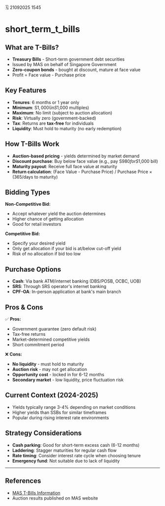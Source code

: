 🗓️ 21092025 1545

# short_term_t_bills

## What are T-Bills?
- **Treasury Bills** - Short-term government debt securities
- Issued by MAS on behalf of Singapore Government
- **Zero-coupon bonds** - bought at discount, mature at face value
- Profit = Face value - Purchase price

## Key Features
- **Tenures**: 6 months or 1 year only
- **Minimum**: S$1,000 (in S$1,000 multiples)
- **Maximum**: No limit (subject to auction allocation)
- **Risk**: Virtually zero (government-backed)
- **Tax**: Returns are **tax-free** for individuals
- **Liquidity**: Must hold to maturity (no early redemption)

## How T-Bills Work
- **Auction-based pricing** - yields determined by market demand
- **Discount purchase**: Buy below face value (e.g., pay S$980 for S$1,000 bill)
- **Maturity payout**: Receive full face value at maturity
- **Return calculation**: (Face Value - Purchase Price) / Purchase Price × (365/days to maturity)

## Bidding Types
**Non-Competitive Bid:**
- Accept whatever yield the auction determines
- Higher chance of getting allocation
- Good for retail investors

**Competitive Bid:**
- Specify your desired yield
- Only get allocation if your bid is at/below cut-off yield
- Risk of no allocation if bid too low

## Purchase Options
- **Cash**: Via bank ATM/internet banking (DBS/POSB, OCBC, UOB)
- **SRS**: Through SRS operator's internet banking
- **CPF-OA**: In-person application at bank's main branch

## Pros & Cons
✅ **Pros:**
- Government guarantee (zero default risk)
- Tax-free returns
- Market-determined competitive yields
- Short commitment period

❌ **Cons:**
- **No liquidity** - must hold to maturity
- **Auction risk** - may not get allocation
- **Opportunity cost** - locked in for 6-12 months
- **Secondary market** - low liquidity, price fluctuation risk

## Current Context (2024-2025)
- Yields typically range 3-4% depending on market conditions
- Higher yields than SSBs for similar timeframes
- Popular during rising interest rate environments

## Strategy Considerations
- **Cash parking**: Good for short-term excess cash (6-12 months)
- **Laddering**: Stagger maturities for regular cash flow
- **Rate timing**: Consider interest rate cycle when choosing tenure
- **Emergency fund**: Not suitable due to lack of liquidity

---
## References
- [MAS T-Bills Information](https://www.mas.gov.sg/bonds-and-bills/auctions-and-issuance-calendar)
- Auction results published on MAS website
